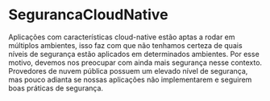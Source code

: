 # SegurancaCloudNative
Aplicações com características cloud-native estão aptas a rodar em múltiplos ambientes, isso faz com que não tenhamos certeza de quais níveis de segurança estão aplicados em determinados ambientes. Por esse motivo, devemos nos preocupar com ainda mais segurança nesse contexto.  Provedores de nuvem pública possuem um elevado nível de segurança, mas pouco adianta se nossas aplicações não implementarem e seguirem boas práticas de segurança.
